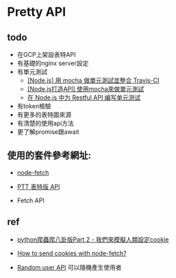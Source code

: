 # Pretty API

## todo
* 在GCP上架設表特API
* 有基礎的nginx server設定
* 有單元測試
	* [[Node.js] 用 mocha 做單元測試並整合 Travis-CI](https://larrylu.blog/nodejs-mocha-travis-ci-unit-test-e859a9446e16)
	* [[Node.js打造API] 使用mocha來做單元測試](https://andy6804tw.github.io/2018/01/15/api-test/)
	* [在 Node.js 中为 Restful API 编写单元测试](https://scarletsky.github.io/2016/10/05/write-unit-tests-for-restful-api-in-nodejs/)
* 有token檢驗
* 有更多的表特圖來源
* 有清楚的使用api方法
* 更了解promise跟await

## 使用的套件參考網址:

* [node-fetch](https://github.com/bitinn/node-fetch)

* [PTT 表特版 API](https://ithelp.ithome.com.tw/articles/10191505)
 
* Fetch API

## ref
* [python爬蟲爬八卦版Part 2 - 我們來模擬人類設定cookie](http://aweiho2015.pixnet.net/blog/post/9545861-python%E7%88%AC%E8%9F%B2%E7%88%AC%E5%85%AB%E5%8D%A6%E7%89%88part-2---%E6%88%91%E5%80%91%E4%BE%86%E6%A8%A1%E6%93%AC%E4%BA%BA%E9%A1%9E%E8%A8%AD%E5%AE%9A)
* [How to send cookies with node-fetch?](https://stackoverflow.com/questions/34815845/how-to-send-cookies-with-node-fetch)

* [Random user API](https://randomuser.me/) 可以隨機產生使用者